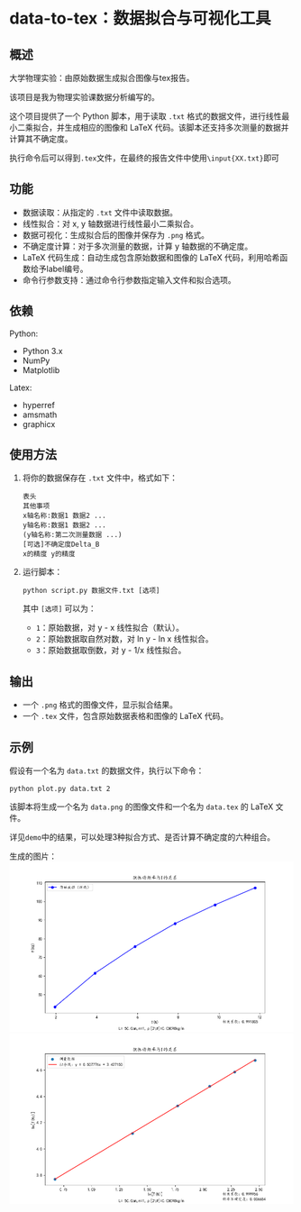 # data-to-tex：数据拟合与可视化工具

## 概述

大学物理实验：由原始数据生成拟合图像与tex报告。

该项目是我为物理实验课数据分析编写的。

这个项目提供了一个 Python 脚本，用于读取 `.txt` 格式的数据文件，进行线性最小二乘拟合，并生成相应的图像和 LaTeX 代码。该脚本还支持多次测量的数据并计算其不确定度。

执行命令后可以得到`.tex`文件，在最终的报告文件中使用`\input{XX.txt}`即可

## 功能

- 数据读取：从指定的 `.txt` 文件中读取数据。
- 线性拟合：对 x, y 轴数据进行线性最小二乘拟合。
- 数据可视化：生成拟合后的图像并保存为 `.png` 格式。
- 不确定度计算：对于多次测量的数据，计算 y 轴数据的不确定度。
- LaTeX 代码生成：自动生成包含原始数据和图像的 LaTeX 代码，利用哈希函数给予label编号。
- 命令行参数支持：通过命令行参数指定输入文件和拟合选项。

## 依赖

Python:
- Python 3.x
- NumPy
- Matplotlib

Latex:
- hyperref
- amsmath
- graphicx

## 使用方法

1. 将你的数据保存在 `.txt` 文件中，格式如下：

    ```
    表头
    其他事项
    x轴名称:数据1 数据2 ...
    y轴名称:数据1 数据2 ...
    (y轴名称:第二次测量数据 ...)
    [可选]不确定度Delta_B
    x的精度 y的精度
    ```

2. 运行脚本：

    ```
    python script.py 数据文件.txt [选项]
    ```

    其中 `[选项]` 可以为：

    - `1`：原始数据，对 y - x 线性拟合（默认）。
    - `2`：原始数据取自然对数，对 ln y - ln x 线性拟合。
    - `3`：原始数据取倒数，对 y - 1/x 线性拟合。

## 输出

- 一个 `.png` 格式的图像文件，显示拟合结果。
- 一个 `.tex` 文件，包含原始数据表格和图像的 LaTeX 代码。

## 示例

假设有一个名为 `data.txt` 的数据文件，执行以下命令：

```shell
python plot.py data.txt 2
```

该脚本将生成一个名为 `data.png` 的图像文件和一个名为 `data.tex` 的 LaTeX 文件。

详见`demo`中的结果，可以处理3种拟合方式、是否计算不确定度的六种组合。

生成的图片：
![DEMO](demo/2/2_original.png)
![DEMO](demo/2/2.png)
